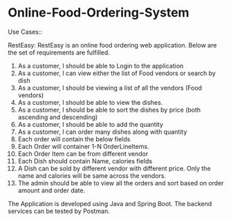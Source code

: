# Online-Food-Ordering-System

Use Cases::

RestEasy:
RestEasy is an online food ordering web application. Below are the set of requirements are fulfilled.

1. As a customer, I should be able to Login to the application
2. As a customer, I can view either the list of Food vendors or search by dish
3. As a customer, I should be viewing a list of all the vendors (Food vendors)
4. As a customer, I should be able to view the dishes.
5. As a customer, I should be able to sort the dishes by price (both ascending and descending)
6. As a customer, I should be able to add the quantity
7. As a customer, I can order many dishes along with quantity
8. Each order will contain the below fields
9. Each Order will container 1-N OrderLineItems.
10. Each Order Item can be from different vendor
11. Each Dish should contain Name, calories fields
12. A Dish can be sold by different vendor with different price. Only the name and calories will be same across the vendors.
13. The admin should be able to view all the orders and sort based on order amount and order date.

The Application is developed using Java and Spring Boot.
The backend services can be tested by Postman.
